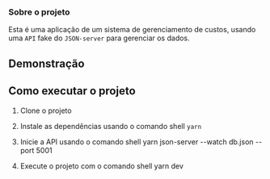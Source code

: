 ### Sobre o projeto

Esta é uma aplicação de um sistema de gerenciamento de custos, usando uma `API` fake do `JSON-server` para gerenciar os dados.

## Demonstração


## Como executar o projeto

1. Clone o projeto 
2. Instale as dependências usando o comando
shell
``
yarn
``

4. Inicie a API usando o comando 
shell
yarn json-server --watch db.json --port 5001 

5. Execute o projeto com o comando 
shell
yarn dev 

